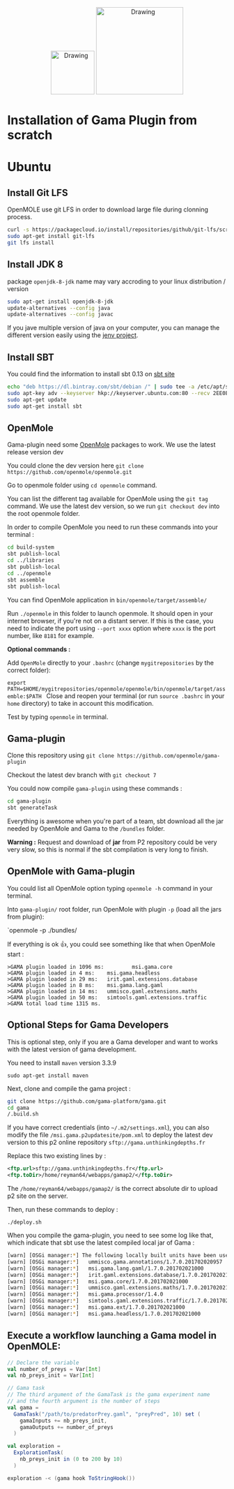 <center>
<img src="https://i.imgur.com/UruLe2H.png" alt="Drawing" width="100px"/>
<img src="https://i.imgur.com/DW2erAV.png" alt="Drawing" width="200px"/>
</center>

# Installation of Gama Plugin from scratch

# Ubuntu 

## Install Git LFS

OpenMOLE use git LFS in order to download large file during clonning process.

```bash
curl -s https://packagecloud.io/install/repositories/github/git-lfs/script.deb.sh | sudo bash
sudo apt-get install git-lfs
git lfs install
```

## Install JDK 8

package `openjdk-8-jdk` name may vary accroding to your linux distribution / version

```bash
sudo apt-get install openjdk-8-jdk
update-alternatives --config java
update-alternatives --config javac
```
If you jave multiple version of java on your computer, you can manage the different version easily using the [jenv project](http://www.jenv.be/).

## Install SBT

You could find the information to install sbt 0.13 on [sbt site](http://www.scala-sbt.org/download.html)

```bash
echo "deb https://dl.bintray.com/sbt/debian /" | sudo tee -a /etc/apt/sources.list.d/sbt.list
sudo apt-key adv --keyserver hkp://keyserver.ubuntu.com:80 --recv 2EE0EA64E40A89B84B2DF73499E82A75642AC823
sudo apt-get update
sudo apt-get install sbt
```

## OpenMole

Gama-plugin need some [OpenMole](http://openmole.org) packages to work. We use the latest release version dev

You could clone the dev version here `git clone https://github.com/openmole/openmole.git`

Go to openmole folder using `cd openmole` command.

You can list the different tag available for OpenMole using the `git tag` command. We use the latest dev version, so we run `git checkout dev` into the root openmole folder. 

In order to compile OpenMole you need to run these commands into your terminal : 

```bash
cd build-system
sbt publish-local
cd ../libraries
sbt publish-local
cd ../openmole
sbt assemble
sbt publish-local
```

You can find OpenMole application in `bin/openmole/target/assemble/`

Run `./openmole` in this folder to launch openmole. It should open in your internet browser, if you're not on a distant server. If this is the case, you need to indicate the port using `--port xxxx` option where `xxxx` is the port number, like `8181` for example.  

__Optional commands :__ 

Add `OpenMole` directly to your `.bashrc` (change `mygitrepositories` by the correct folder): 

`export PATH=$HOME/mygitrepositories/openmole/openmole/bin/openmole/target/assemble:$PATH
`
Close and reopen your terminal (or run `source .bashrc` in your `home` directory) to take in account this modification. 

Test by typing `openmole` in terminal.

## Gama-plugin

Clone this repository using `git clone https://github.com/openmole/gama-plugin`

Checkout the latest dev branch with `git checkout 7`

You could now compile `gama-plugin` using these commands : 
```bash 
cd gama-plugin
sbt generateTask
```

Everything is awesome when you're part of a team, sbt download all the jar needed by OpenMole and Gama to the `/bundles` folder.

__Warning :__ Request and download of __jar__ from P2 repository could be very very slow, so this is normal if the sbt compilation is very long to finish.

## OpenMole with Gama-plugin

You could list all OpenMole option typing `openmole -h` command in your terminal.

Into `gama-plugin/` root folder, run OpenMole with plugin `-p` (load all the jars from plugin): 

`openmole -p ./bundles/

If everything is ok :+1:, you could see something like that when OpenMole start : 

```
>GAMA plugin loaded in 1096 ms:         msi.gama.core
>GAMA plugin loaded in 4 ms:    msi.gama.headless
>GAMA plugin loaded in 29 ms:   irit.gaml.extensions.database
>GAMA plugin loaded in 8 ms:    msi.gama.lang.gaml
>GAMA plugin loaded in 14 ms:   ummisco.gaml.extensions.maths
>GAMA plugin loaded in 50 ms:   simtools.gaml.extensions.traffic
>GAMA total load time 1315 ms.
```

## Optional Steps for Gama Developers

This is optional step, only if you are a Gama developer and want to works with the latest version of gama development.

You need to install `maven` version 3.3.9 

`sudo apt-get install maven`

Next, clone and compile the gama project : 

```bash
git clone https://github.com/gama-platform/gama.git
cd gama
/.build.sh
```

If you have correct credentials (into `~/.m2/settings.xml`), you can also modify the file `/msi.gama.p2updatesite/pom.xml` to deploy the latest dev version to this p2 online repository `sftp://gama.unthinkingdepths.fr`

Replace this two existing lines by :

```xml
<ftp.url>sftp://gama.unthinkingdepths.fr</ftp.url>
<ftp.toDir>/home/reyman64/webapps/gamap2/</ftp.toDir>
```
The `/home/reyman64/webapps/gamap2/` is the correct absolute dir to upload p2 site on the server.


Then, run these commands to deploy : 

`./deploy.sh`

When you compile the gama-plugin, you need to see some log like that, which indicate that sbt use the latest compiled local jar of Gama : 

```bash
[warn] [OSGi manager:*] The following locally built units have been used to resolve project dependencies:
[warn] [OSGi manager:*]   ummisco.gama.annotations/1.7.0.201702020957
[warn] [OSGi manager:*]   msi.gama.lang.gaml/1.7.0.201702021000
[warn] [OSGi manager:*]   irit.gaml.extensions.database/1.7.0.201702021000
[warn] [OSGi manager:*]   msi.gama.core/1.7.0.201702021000
[warn] [OSGi manager:*]   ummisco.gaml.extensions.maths/1.7.0.201702021000
[warn] [OSGi manager:*]   msi.gama.processor/1.4.0
[warn] [OSGi manager:*]   simtools.gaml.extensions.traffic/1.7.0.201702021000
[warn] [OSGi manager:*]   msi.gama.ext/1.7.0.201702021000
[warn] [OSGi manager:*]   msi.gama.headless/1.7.0.201702021000
```

##  Execute a workflow launching a Gama model in OpenMOLE:

```scala
// Declare the variable
val number_of_preys = Var[Int]
val nb_preys_init = Var[Int]

// Gama task
// The third argument of the GamaTask is the gama experiment name
// and the fourth argument is the number of steps
val gama = 
  GamaTask("/path/to/predatorPrey.gaml", "preyPred", 10) set (
    gamaInputs += nb_preys_init,
    gamaOutputs += number_of_preys 
  )

val exploration = 
  ExplorationTask(
    nb_preys_init in (0 to 200 by 10)
  )

exploration -< (gama hook ToStringHook())
```

